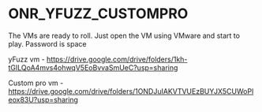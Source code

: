 # ONR_YFUZZ_CUSTOMPRO

The VMs are ready to roll. Just open the VM using VMware and start to play. 
Password is space


yFuzz vm - https://drive.google.com/drive/folders/1kh-tGILQoA4mvs4ohwqV5EoBvvaSmUeC?usp=sharing

Custom pro vm - https://drive.google.com/drive/folders/1ONDJuIAKVTVUEzBUYJX5CUWoPleox83U?usp=sharing

